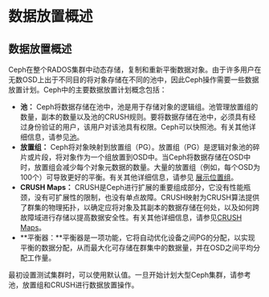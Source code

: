# 数据放置概述

## 数据放置概述

Ceph在整个RADOS集群中动态存储，复制和重新平衡数据对象。由于许多用户在无数OSD上出于不同目的将对象存储在不同的池中，因此Ceph操作需要一些数据放置计划。Ceph中的主要数据放置计划概念包括：

* **池：** Ceph将数据存储在池中，池是用于存储对象的逻辑组。池管理放置组的数量，副本的数量以及池的CRUSH规则。要将数据存储在池中，必须具有经过身份验证的用户，该用户对该池具有权限。Ceph可以快照池。有关其他详细信息，请参见[池](https://docs.ceph.com/docs/nautilus/rados/operations/pools)。
* **放置组：** Ceph将对象映射到放置组（PG）。放置组（PG）是逻辑对象池的碎片或片段，将对象作为一个组放置到OSD中。当Ceph将数据存储在OSD中时，放置组会减少每个对象元数据的数量。大量的放置组（例如，每个OSD为100个）可导致更好的平衡。有关其他详细信息，请参见 [展示位置组](https://docs.ceph.com/docs/nautilus/rados/operations/placement-groups)。
* **CRUSH Maps：** CRUSH是Ceph进行扩展的重要组成部分，它没有性能瓶颈，没有可扩展性的限制，也没有单点故障。CRUSH映射为CRUSH算法提供了群集的物理拓扑，以确定应将对象及其副本的数据存储在何处，以及如何跨故障域进行存储以提高数据安全性。有关其他详细信息，请参见[CRUSH Maps](https://docs.ceph.com/docs/nautilus/rados/operations/crush-map)。
* **平衡器：**平衡器是一项功能，它将自动优化设备之间PG的分配，以实现平衡的数据分配，从而最大化可存储在群集中的数据量，并在OSD之间平均分配工作量。

最初设置测试集群时，可以使用默认值。一旦开始计划大型Ceph集群，请参考池，放置组和CRUSH进行数据放置操作。

